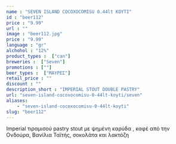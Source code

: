 ```yaml
---
name : "SEVEN ISLAND COCOXOCOMISU 0.44lt ΚΟΥΤΙ"
id : "beer112"
price : "9.99"
url : ""
image : "beer112.jpg"
price : "9.99"
language : "gr"
alchohol : "12%"
product_types :  ["can"]
breweries :  ["Seven"]
promotions : [""]
beer_types :  ["ΜΑΥΡΕΣ"]
retail_price : ""
discount : ""
description_short : "IMPERIAL STOUT DOUBLE PASTRY"
url: "seven-island-cocoxocomisu-0-44lt-koyti/seven"
aliases: 
    - "seven-island-cocoxocomisu-0-44lt-koyti"
slug: "beer112"
---
```


Imperial τιραμισού pastry stout με ψημένη καρύδα , καφέ από την Ονδούρα, Βανίλια Ταϊτής, σοκολάτα και λακτόζη